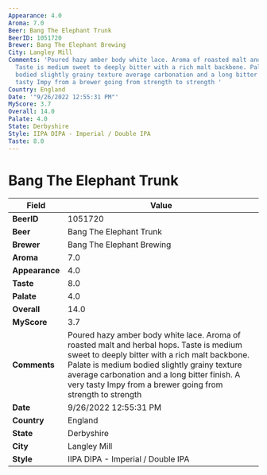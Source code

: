 ```yaml
---
Appearance: 4.0
Aroma: 7.0
Beer: Bang The Elephant Trunk
BeerID: 1051720
Brewer: Bang The Elephant Brewing
City: Langley Mill
Comments: 'Poured hazy amber body white lace. Aroma of roasted malt and herbal hops.
  Taste is medium sweet to deeply bitter with a rich malt backbone. Palate is medium
  bodied slightly grainy texture average carbonation and a long bitter finish. A very
  tasty Impy from a brewer going from strength to strength '
Country: England
Date: '"9/26/2022 12:55:31 PM"'
MyScore: 3.7
Overall: 14.0
Palate: 4.0
State: Derbyshire
Style: IIPA DIPA - Imperial / Double IPA
Taste: 8.0
---
```


# Bang The Elephant Trunk

| Field         | Value |
|---------------|-------|
| **BeerID** | 1051720 |
| **Beer** | Bang The Elephant Trunk |
| **Brewer** | Bang The Elephant Brewing |
| **Aroma** | 7.0 |
| **Appearance** | 4.0 |
| **Taste** | 8.0 |
| **Palate** | 4.0 |
| **Overall** | 14.0 |
| **MyScore** | 3.7 |
| **Comments** | Poured hazy amber body white lace. Aroma of roasted malt and herbal hops. Taste is medium sweet to deeply bitter with a rich malt backbone. Palate is medium bodied slightly grainy texture average carbonation and a long bitter finish. A very tasty Impy from a brewer going from strength to strength  |
| **Date** | 9/26/2022 12:55:31 PM |
| **Country** | England |
| **State** | Derbyshire |
| **City** | Langley Mill |
| **Style** | IIPA DIPA - Imperial / Double IPA |
